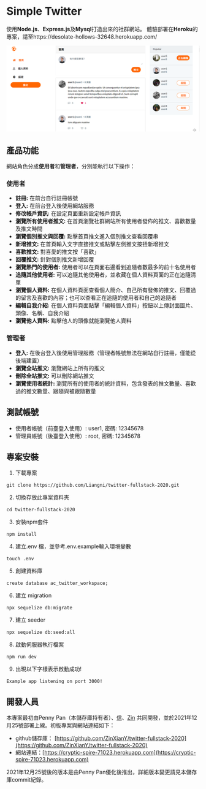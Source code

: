 # Simple Twitter
使用**Node.js**、**Express.js**及**Mysql**打造出來的社群網站。
體驗部署在**Heroku**的專案，請至https://desolate-hollows-32648.herokuapp.com/

![image](/public/images/tweets.PNG)

## 產品功能
網站角色分成**使用者**和**管理者**，分別能執行以下操作：

### 使用者
* **註冊:** 在前台自行註冊帳號
* **登入:** 在前台登入後使用網站服務
* **修改帳戶資訊:** 在設定頁面重新設定帳戶資訊
* **瀏覽所有使用者推文:** 在首頁瀏覽社群網站所有使用者發佈的推文、喜歡數量及推文時間
* **瀏覽個別推文與回覆:** 點擊首頁推文進入個別推文查看回覆串
* **新增推文:** 在首頁輸入文字直接推文或點擊左側推文按扭新增推文
* **喜歡推文:** 對喜愛的推文按「喜歡」
* **回覆推文:** 針對個別推文新增回覆
* **瀏覽熱門的使用者:** 使用者可以在頁面右邊看到追隨者數最多的前十名使用者
* **追隨其他使用者:** 可以追隨其他使用者，並收藏在個人資料頁面的正在追隨清單
* **瀏覽個人資料:** 在個人資料頁面查看個人簡介、自己所有發佈的推文、回覆過的留言及喜歡的內容；也可以查看正在追隨的使用者和自己的追隨者
* **編輯自我介紹:** 在個人資料頁面點擊「編輯個人資料」按鈕以上傳封面圖片、頭像、名稱、自我介紹
* **瀏覽他人資料:** 點擊他人的頭像就能瀏覽他人資料

### 管理者
* **登入:** 在後台登入後使用管理服務（管理者帳號無法在網站自行註冊，僅能從後端建置）
* **瀏覽全站推文:** 瀏覽網站上所有的推文
* **刪除全站推文:** 可以刪除網站推文
* **瀏覽使用者統計:** 瀏覽所有的使用者的統計資料，包含發表的推文數量、喜歡過的推文數量、跟隨與被跟隨數量

## 測試帳號
* 使用者帳號（前臺登入使用）: user1, 密碼: 12345678
* 管理員帳號（後臺登入使用）: root, 密碼: 12345678

## 專案安裝
1. 下載專案
```
git clone https://github.com/Liangni/twitter-fullstack-2020.git
```

2. 切換存放此專案資料夾
```
cd twitter-fullstack-2020
```

3. 安裝npm套件
```
npm install
```

4. 建立.env 檔，並參考.env.example輸入環境變數
```
touch .env
```

5. 創建資料庫
```
create database ac_twitter_workspace;
```

6. 建立 migration
```
npx sequelize db:migrate
```

7. 建立 seeder
```
npx sequelize db:seed:all
```

8. 啟動伺服器執行檔案
```
npm run dev
```

9. 出現以下字樣表示啟動成功!
```
Example app listening on port 3000!
```

## 開發人員
本專案最初由Penny Pan（本儲存庫持有者）、[信](https://github.com/Sin0001)、[Zin](https://github.com/ZinXianY) 共同開發，並於2021年12月25號部署上線。初版專案與網站連結如下：

* github儲存庫： [https://github.com/ZinXianY/twitter-fullstack-2020](https://github.com/ZinXianY/twitter-fullstack-2020)
* 網站連結：[https://cryptic-spire-71023.herokuapp.com](https://cryptic-spire-71023.herokuapp.com)

2021年12月25號後的版本是由Penny Pan優化後推出，詳細版本變更請見本儲存庫commit紀錄。
